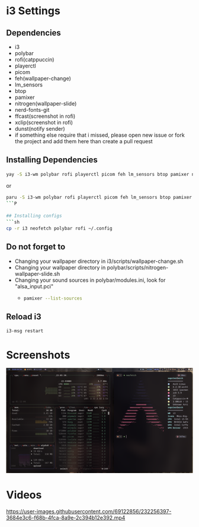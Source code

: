 # i3 Settings

## Dependencies
- i3
- polybar
- rofi(catppuccin)
- playerctl
- picom
- feh(wallpaper-change)
- lm_sensors
- btop
- pamixer
- nitrogen(wallpaper-slide)
- nerd-fonts-git
- ffcast(screenshot in rofi)
- xclip(screenshot in rofi)
- dunst(notify sender)
- if something else require that i missed, please open new issue or fork the project and add them here than create a pull request

## Installing Dependencies 
```sh
yay -S i3-wm polybar rofi playerctl picom feh lm_sensors btop pamixer nitrogen nerd-fonts-git xclip ffcast dunst
```
or
```sh
paru -S i3-wm polybar rofi playerctl picom feh lm_sensors btop pamixer nitrogen nerd-fonts-git xclip ffcast dunst
```P

## Installing configs
```sh
cp -r i3 neofetch polybar rofi ~/.config
```

## Do not forget to 
- Changing your wallpaper directory in i3/scripts/wallpaper-change.sh
- Changing your wallpaper directory in polybar/scripts/nitrogen-wallpaper-slide.sh
- Changing your sound sources in polybar/modules.ini, look for "alsa_input.pci"
  - ```sh
    pamixer --list-sources
    ```

## Reload i3
```sh
i3-msg restart
```

# Screenshots
<img src="assets/desktop.png">

# Videos
https://user-images.githubusercontent.com/69122856/232256397-3684e3c6-f68b-4fca-8a9e-2c394b12e392.mp4